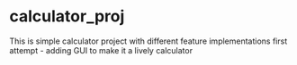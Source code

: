 # calculator_proj

This is simple calculator project with different feature implementations 
first attempt - adding GUI to make it a lively calculator

